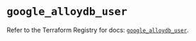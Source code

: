 # `google_alloydb_user`

Refer to the Terraform Registry for docs: [`google_alloydb_user`](https://registry.terraform.io/providers/hashicorp/google/5.16.0/docs/resources/alloydb_user).
